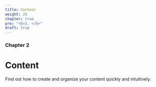```yaml
---
title: Content
weight: 20
chapter: true
pre: "<b>2. </b>"
draft: true
---
```


### Chapter 2

# Content

Find out how to create and organize your content quickly and intuitively.
